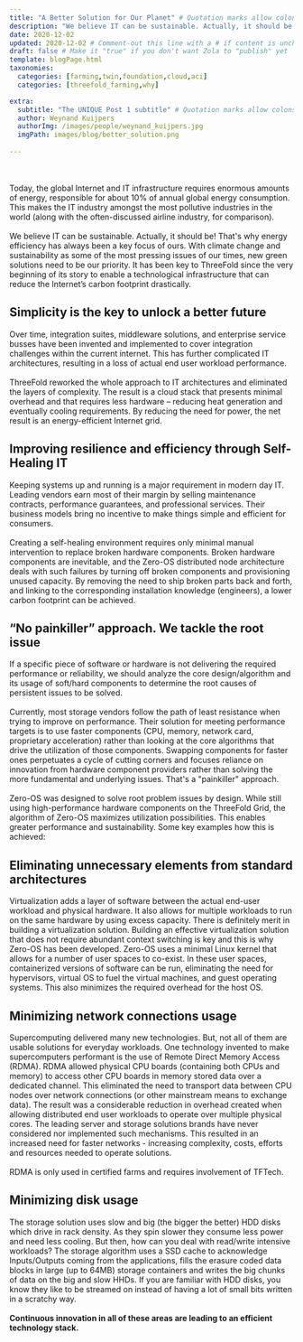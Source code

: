 ```yaml
---
title: "A Better Solution for Our Planet" # Quotation marks allow colons, semicolons, etc.
description: "We believe IT can be sustainable. Actually, it should be! That's why energy efficiency has always been a key focus of ours.." # Quotation marks allow colons, semicolons, etc.
date: 2020-12-02
updated: 2020-12-02 # Comment-out this line with a # if content is unchanged
draft: false # Make it "true" if you don't want Zola to "publish" yet
template: blogPage.html
taxonomies:
  categories: [farming,twin,foundation,cloud,aci]
  categories: [threefold_farming,why]

extra:
  subtitle: "The UNIQUE Post 1 subtitle" # Quotation marks allow colons, semicolons, etc.
  author: Weynand Kuijpers
  authorImg: /images/people/weynand_kuijpers.jpg
  imgPath: images/blog/better_solution.png
  
---
```


<br/>
<br/>
Today, the global Internet and IT infrastructure requires enormous amounts of energy, responsible for about 10% of annual global energy consumption. This makes the IT industry amongst the most pollutive industries in the world (along with the often-discussed airline industry, for comparison).
<br/>
<br/>
We believe IT can be sustainable. Actually, it should be! That's why energy efficiency has always been a key focus of ours. With climate change and sustainability as some of the most pressing issues of our times, new green solutions need to be our priority. It has been key to ThreeFold since the very beginning of its story to enable a technological infrastructure that can reduce the Internet’s carbon footprint drastically.

## Simplicity is the key to unlock a better future

Over time, integration suites, middleware solutions, and enterprise service busses have been invented and implemented to cover integration challenges within the current internet. This has further complicated IT architectures, resulting in a loss of actual end user workload performance.
<br/>
<br/>
ThreeFold reworked the whole approach to IT architectures and eliminated the layers of complexity. The result is a cloud stack that presents minimal overhead and that requires less hardware – reducing heat generation and eventually cooling requirements. By reducing the need for power, the net result is an energy-efficient Internet grid.

## Improving resilience and efficiency through Self-Healing IT

Keeping systems up and running is a major requirement in modern day IT. Leading vendors earn most of their margin by selling maintenance contracts, performance guarantees, and professional services. Their business models bring no incentive to make things simple and efficient for consumers.
<br/>
<br/>
Creating a self-healing environment requires only minimal manual intervention to replace broken hardware components. Broken hardware components are inevitable, and the Zero-OS distributed node architecture deals with such failures by turning off broken components and provisioning unused capacity. By removing the need to ship broken parts back and forth, and linking to the corresponding installation knowledge (engineers), a lower carbon footprint can be achieved.

## “No painkiller” approach. We tackle the root issue

If a specific piece of software or hardware is not delivering the required performance or reliability, we should analyze the core design/algorithm and its usage of soft/hard components to determine the root causes of persistent issues to be solved.
<br/>
<br/>
Currently, most storage vendors follow the path of least resistance when trying to improve on performance. Their solution for meeting performance targets is to use faster components (CPU, memory, network card, proprietary acceleration) rather than looking at the core algorithms that drive the utilization of those components. Swapping components for faster ones perpetuates a cycle of cutting corners and focuses reliance on innovation from hardware component providers rather than solving the more fundamental and underlying issues. That's a "painkiller" approach.
<br/>
<br/>
Zero-OS was designed to solve root problem issues by design. While still using high-performance hardware components on the ThreeFold Grid, the algorithm of Zero-OS maximizes utilization possibilities. This enables greater performance and sustainability. Some key examples how this is achieved:

## Eliminating unnecessary elements from standard architectures

Virtualization adds a layer of software between the actual end-user workload and physical hardware. It also allows for multiple workloads to run on the same hardware by using excess capacity. There is definitely merit in building a virtualization solution. Building an effective virtualization solution that does not require abundant context switching is key and this is why Zero-OS has been developed. Zero-OS uses a minimal Linux kernel that allows for a number of user spaces to co-exist. In these user spaces, containerized versions of software can be run, eliminating the need for hypervisors, virtual OS to fuel the virtual machines, and guest operating systems. This also minimizes the required overhead for the host OS.

## Minimizing network connections usage

Supercomputing delivered many new technologies. But, not all of them are usable solutions for everyday workloads. One technology invented to make supercomputers performant is the use of Remote Direct Memory Access (RDMA). RDMA allowed physical CPU boards (containing both CPUs and memory) to access other CPU boards in memory stored data over a dedicated channel. This eliminated the need to transport data between CPU nodes over network connections (or other mainstream means to exchange data). The result was a considerable reduction in overhead created when allowing distributed end user workloads to operate over multiple physical cores. The leading server and storage solutions brands have never considered nor implemented such mechanisms. This resulted in an increased need for faster networks - increasing complexity, costs, efforts and resources needed to operate solutions.
<br/>
<br/>
RDMA is only used in certified farms and requires involvement of TFTech.

## Minimizing disk usage

The storage solution uses slow and big (the bigger the better) HDD disks which drive in rack density. As they spin slower they consume less power and need less cooling. But then, how can you deal with read/write intensive workloads? The storage algorithm uses a SSD cache to acknowledge Inputs/Outputs coming from the applications, fills the erasure coded data blocks in large (up to 64MB) storage containers and writes the big chunks of data on the big and slow HHDs. If you are familiar with HDD disks, you know they like to be streamed on instead of having a lot of small bits written in a scratchy way.
<br/>
<br/>
**Continuous innovation in all of these areas are leading to an efficient technology stack.**
